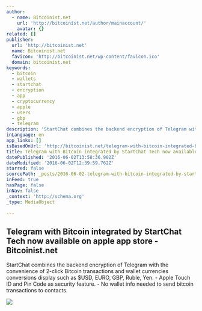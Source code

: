 ```yaml
---
author:
  - name: Bitcoinist.net
    url: 'http://bitcoinist.net/author/mainaccount/'
    avatar: {}
related: []
publisher:
  url: 'http://bitcoinist.net'
  name: Bitcoinist.net
  favicon: 'http://bitcoinist.net/wp-content/favicon.ico'
  domain: bitcoinist.net
keywords:
  - bitcoin
  - wallets
  - startchat
  - encryption
  - app
  - cryptocurrency
  - apple
  - users
  - gbp
  - telegram
description: 'StartChat combines the backend encryption of Telegram with the convenience of 2-click Bitcoin transactions and wallet currencies conversions display such as $USD, EURO, GBP, Ruble, Yen. - Apple Touch ID and Pin Code as security feature. - No wallet info needed to send bitcoin transactions to contacts.'
inLanguage: en
app_links: []
isBasedOnUrl: 'http://bitcoinist.net/telegram-with-bitcoin-integrated-by-startchat-tech-now-available-on-apple-app-store-2/'
title: Telegram with Bitcoin integrated by StartChat Tech now available on apple app store - Bitcoinist.net
datePublished: '2016-06-02T13:58:36.902Z'
dateModified: '2016-06-02T12:39:59.762Z'
starred: false
sourcePath: _posts/2016-06-02-telegram-with-bitcoin-integrated-by-startchat-tech-now-avail.md
inFeed: true
hasPage: false
inNav: false
_context: 'http://schema.org'
_type: MediaObject

---
```

<article style=""><h1>Telegram with Bitcoin integrated by StartChat Tech now available on apple app store - Bitcoinist.net</h1><p>StartChat combines the backend encryption of Telegram with the convenience of 2-click Bitcoin transactions and wallet currencies conversions display such as $USD, EURO, GBP, Ruble, Yen. - Apple Touch ID and Pin Code as security feature. - No wallet info needed to send bitcoin transactions to contacts.</p><img src="http://bitcoinist.net/wp-content/uploads/2016/06/Bitcoin_StartChat.png" /></article>